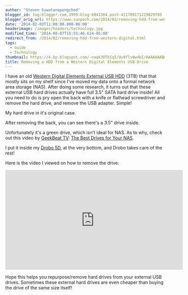 ```yaml
---
author: "Steven Suwatanapongched"
blogger_id: tag:blogger.com,1999:blog-6841384.post-411709171229829793
blogger_orig_url: https://www.sunpech.com/2014/02/removing-hdd-from-western-digital.html
date: '2014-02-03T11:00:00.000-06:00'
headerimage: /images/headers/technology.jpg
modified_time: '2014-08-07T15:55:46.614-05:00'
redirect_from: /2014/02/removing-hdd-from-western-digital.html
tags:
  - Guide
  - Technology
thumbnail: https://4.bp.blogspot.com/-naqk30TbIqI/Uu9flsWw4bI/AAAAAAABmLk/4yDNxg8VWTI/s800/2014-02-03+at+01-13-03.jpg
title: Removing a HDD from a Western Digital Elements USB Drive
---
```



I have an old <a href="https://www.amazon.com/gp/product/B004SH5VQ4/ref=as_li_ss_tl?ie=UTF8&amp;camp=1789&amp;creative=390957&amp;creativeASIN=B004SH5VQ4&amp;linkCode=as2&amp;tag=sunpech-20">Western Digital Elements External USB HDD</a>&nbsp;(3TB)&nbsp;that that mostly sits on my shelf since I've moved my data onto a formal network area storage (NAS). After doing some research, it turns out that these external USB hard drives actually have full 3.5" SATA hard drive inside! All you need to do is pry open the back with a knife or flathead screwdriver and remove the hard drive, and remove the USB adapter. Simple!

My hard drive in it's original case.
<img   border="0" src="https://4.bp.blogspot.com/-naqk30TbIqI/Uu9flsWw4bI/AAAAAAABmLk/4yDNxg8VWTI/s800/2014-02-03+at+01-13-03.jpg" alt=""  />

After removing the back, you can see there's a 3.5" drive inside.
<img   border="0" src="https://4.bp.blogspot.com/-7X0QASrPWak/Uu9flwxy5yI/AAAAAAABmLo/xPml_DEmTBs/s800/2014-02-03+at+01-13-11.jpg" alt=""  />

Unfortunately it's a green drive, which isn't ideal for NAS. As to why, check out this video by <a href="https://geekbeat.tv/">GeekBeat TV</a>:&nbsp;<a href="https://www.youtube.com/watch?v=YtsHfLsW2uA">The Best Drives for Your NAS</a>.
<img   border="0" src="https://2.bp.blogspot.com/-NQuNBobYahc/Uu9fl6_HbrI/AAAAAAABmLs/KagG2in_xPE/s800/2014-02-03+at+01-13-16.jpg" alt=""  />

I put it inside my <a href="https://www.amazon.com/gp/product/B008MH1JRQ/ref=as_li_ss_tl?ie=UTF8&amp;camp=1789&amp;creative=390957&amp;creativeASIN=B008MH1JRQ&amp;linkCode=as2&amp;tag=sunpech-20">Drobo 5D</a>, at the very bottom, and Drobo takes care of the rest!
<img   border="0" src="https://1.bp.blogspot.com/-fbmocduBHEE/Uu9fmZv7ixI/AAAAAAABmL8/LVzx6MnBhlo/s800/2014-02-03+at+01-13-20.jpg" alt="" />

Here is the video I viewed on how to remove the drive:

<div class="video-container"><iframe width="560" height="315" src="https://www.youtube.com/embed/7eFkjx9oWfI?rel=0" frameborder="0" allowfullscreen></iframe></div>


Hope this helps you repurpose/remove hard drives from your external USB drives. Sometimes these external hard drives are even cheaper than buying the drive of the same size itself!